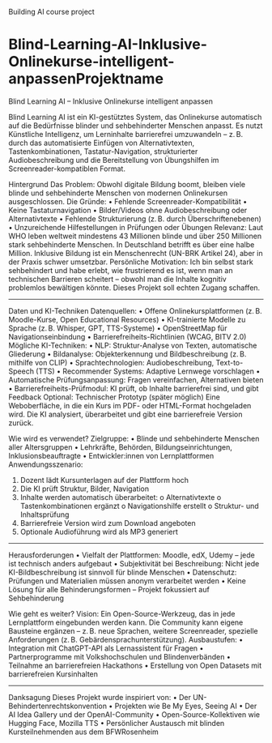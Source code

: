 
Building AI course project

# Blind-Learning-AI-Inklusive-Onlinekurse-intelligent-anpassenProjektname
Blind Learning AI – Inklusive Onlinekurse intelligent anpassen


Blind Learning AI ist ein KI-gestütztes System, das Onlinekurse automatisch auf die Bedürfnisse blinder und sehbehinderter Menschen anpasst. Es nutzt Künstliche Intelligenz, um Lerninhalte barrierefrei umzuwandeln – z. B. durch das automatisierte Einfügen von Alternativtexten, Tastenkombinationen, Tastatur-Navigation, strukturierter Audiobeschreibung und die Bereitstellung von Übungshilfen im Screenreader-kompatiblen Format.

Hintergrund
Das Problem:
Obwohl digitale Bildung boomt, bleiben viele blinde und sehbehinderte Menschen von modernen Onlinekursen ausgeschlossen. Die Gründe:
•	Fehlende Screenreader-Kompatibilität
•	Keine Tastaturnavigation
•	Bilder/Videos ohne Audiobeschreibung oder Alternativtexte
•	Fehlende Strukturierung (z. B. durch Überschriftenebenen)
•	Unzureichende Hilfestellungen in Prüfungen oder Übungen
Relevanz:
Laut WHO leben weltweit mindestens 43 Millionen blinde und über 250 Millionen stark sehbehinderte Menschen. In Deutschland betrifft es über eine halbe Million. Inklusive Bildung ist ein Menschenrecht (UN-BRK Artikel 24), aber in der Praxis schwer umsetzbar.
Persönliche Motivation:
Ich bin selbst stark sehbehindert und habe erlebt, wie frustrierend es ist, wenn man an technischen Barrieren scheitert – obwohl man die Inhalte kognitiv problemlos bewältigen könnte. Dieses Projekt soll echten Zugang schaffen.
________________________________________
Daten und KI-Techniken
Datenquellen:
•	Offene Onlinekursplattformen (z. B. Moodle-Kurse, Open Educational Resources)
•	KI-trainierte Modelle zu Sprache (z. B. Whisper, GPT, TTS-Systeme)
•	OpenStreetMap für Navigationseinbindung
•	Barrierefreiheits-Richtlinien (WCAG, BITV 2.0)
Mögliche KI-Techniken:
•	NLP: Struktur-Analyse von Texten, automatische Gliederung
•	Bildanalyse: Objekterkennung und Bildbeschreibung (z. B. mithilfe von CLIP)
•	Sprachtechnologien: Audiobeschreibung, Text-to-Speech (TTS)
•	Recommender Systems: Adaptive Lernwege vorschlagen
•	Automatische Prüfungsanpassung: Fragen vereinfachen, Alternativen bieten
•	Barrierefreiheits-Prüfmodul: KI prüft, ob Inhalte barrierefrei sind, und gibt Feedback
Optional: Technischer Prototyp (später möglich)
Eine Weboberfläche, in die ein Kurs im PDF- oder HTML-Format hochgeladen wird. Die KI analysiert, überarbeitet und gibt eine barrierefreie Version zurück.

Wie wird es verwendet?
Zielgruppe:
•	Blinde und sehbehinderte Menschen aller Altersgruppen
•	Lehrkräfte, Behörden, Bildungseinrichtungen, Inklusionsbeauftragte
•	Entwickler:innen von Lernplattformen
Anwendungsszenario:
1.	Dozent lädt Kursunterlagen auf der Plattform hoch
2.	Die KI prüft Struktur, Bilder, Navigation
3.	Inhalte werden automatisch überarbeitet:
o	Alternativtexte
o	Tastenkombinationen ergänzt
o	Navigationshilfe erstellt
o	Struktur- und Inhaltsprüfung
4.	Barrierefreie Version wird zum Download angeboten
5.	Optionale Audioführung wird als MP3 generiert
________________________________________
Herausforderungen
•	Vielfalt der Plattformen: Moodle, edX, Udemy – jede ist technisch anders aufgebaut
•	Subjektivität bei Beschreibung: Nicht jede KI-Bildbeschreibung ist sinnvoll für blinde Menschen
•	Datenschutz: Prüfungen und Materialien müssen anonym verarbeitet werden
•	Keine Lösung für alle Behinderungsformen – Projekt fokussiert auf Sehbehinderung

Wie geht es weiter?
Vision:
Ein Open-Source-Werkzeug, das in jede Lernplattform eingebunden werden kann. Die Community kann eigene Bausteine ergänzen – z. B. neue Sprachen, weitere Screenreader, spezielle Anforderungen (z. B. Gebärdensprachunterstützung).
Ausbaustufen:
•	Integration mit ChatGPT-API als Lernassistent für Fragen
•	Partnerprogramme mit Volkshochschulen und Blindenverbänden
•	Teilnahme an barrierefreien Hackathons
•	Erstellung von Open Datasets mit barrierefreien Kursinhalten
________________________________________
Danksagung
Dieses Projekt wurde inspiriert von:
•	Der UN-Behindertenrechtskonvention
•	Projekten wie Be My Eyes, Seeing AI
•	Der AI Idea Gallery und der OpenAI-Community
•	Open-Source-Kollektiven wie Hugging Face, Mozilla TTS
•	Persönlicher Austausch mit blinden Kursteilnehmenden aus dem BFWRosenheim

